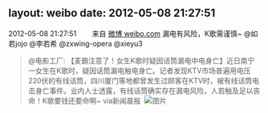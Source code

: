layout: weibo
date: 2012-05-08 21:27:51
---
<meta name="referrer" content="no-referrer" />

2012-05-08 21:27:51  &nbsp;&nbsp;&nbsp;&nbsp;&nbsp;&nbsp; 来自 <a href="http://weibo.com/" rel="nofollow">微博 weibo.com</a>
漏电有风险，K歌需谨慎~ @如若jojo @李若希 @zxwing-opera @xieyu3
>  @电影工厂: 【麦霸注意了！女生K歌时疑因话筒漏电中电身亡】近日南宁一女生在K歌时，疑因话筒漏电触电身亡。记者发现KTV市场普遍用电压220伏的有线话筒，四川厦门等地都曾发生过顾客在KTV时，被有线话筒电击身亡事件。业内人士透露，有线话筒确实存在漏电风险，人若触及足以丧命！K歌要钱还要命啊~ via新闻晨报 ​​​
>  ![图片](https://ww1.sinaimg.cn/large/4e5b54d8gw1dsqo2thcqfj.jpg)
